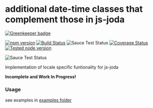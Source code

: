 additional date-time classes that complement those in js-joda
==============================================

[![Greenkeeper badge](https://badges.greenkeeper.io/js-joda/js-joda-locale.svg)](https://greenkeeper.io/)

[![npm version](https://badge.fury.io/js/js-joda-locale.svg)](https://badge.fury.io/js/js-joda-locale)
[![Build Status](https://travis-ci.org/js-joda/js-joda-locale.svg?branch=master)](https://travis-ci.org/js-joda/js-joda-locale)
![Sauce Test Status](https://saucelabs.com/buildstatus/js-joda-locale)
[![Coverage Status](https://coveralls.io/repos/js-joda/js-joda-locale/badge.svg?branch=master&service=github)](https://coveralls.io/github/js-joda/js-joda-locale?branch=master)
[![Tested node version](https://img.shields.io/badge/tested_with-current_node_LTS-blue.svg?style=flat)]()

![Sauce Test Status](https://saucelabs.com/browser-matrix/js-joda-locale.svg)

Implementation of locale specific funtionality for js-joda

**Incomplete and Work In Progress!**

### Usage ###

see examples in  [examples folder](examples/)

